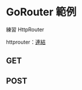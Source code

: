 # GoRouter 範例

練習 HttpRouter

httprouter：[連結](https://github.com/julienschmidt/httprouter)

## GET

## POST